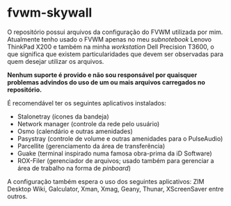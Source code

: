 fvwm-skywall
============

O repositório possui arquivos da configuração do FVWM utilizada por mim. Atualmente tenho usado o FVWM apenas no meu *subnotebook* Lenovo ThinkPad X200 e também na minha *workstation* Dell Precision T3600, o que significa que existem particularidades que devem ser observadas para quem desejar utilizar os arquivos.

**Nenhum suporte é provido e não sou responsável por quaisquer problemas advindos do uso de um ou mais arquivos carregados no repositório.**

É recomendável ter os seguintes aplicativos instalados:

- Stalonetray (ícones da bandeja)
- Network manager (controle da rede pelo usuário)
- Osmo (calendário e outras amenidades)
- Pasystray (controle de volume e outras amenidades para o PulseAudio)
- Parcellite (gerenciamento da área de transferência)
- Guake (terminal inspirado numa famosa obra-prima da iD Software)
- ROX-Filer (gerenciador de arquivos; usado também para gerenciar a área de trabalho na forma de *pinboard*)

A configuração também espera o uso dos seguintes aplicativos: ZIM Desktop Wiki, Galculator, Xman, Xmag, Geany, Thunar, XScreenSaver entre outros.
